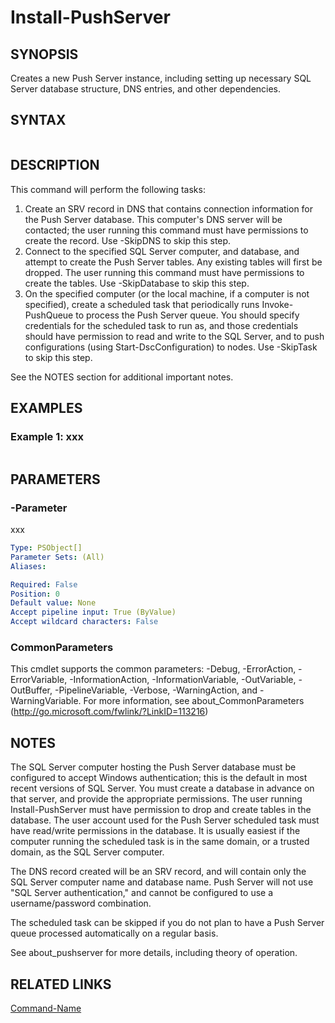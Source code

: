 # Install-PushServer

## SYNOPSIS
Creates a new Push Server instance, including setting up necessary SQL Server database structure, DNS entries, and other dependencies. 

## SYNTAX

```
```

## DESCRIPTION
This command will perform the following tasks:

1. Create an SRV record in DNS that contains connection information for the Push Server database. This computer's DNS server will be contacted; the user running this command must have permissions to create the record. Use -SkipDNS to skip this step.
2. Connect to the specified SQL Server computer, and database, and attempt to create the Push Server tables. Any existing tables will first be dropped. The user running this command must have permissions to create the tables. Use -SkipDatabase to skip this step. 
3. On the specified computer (or the local machine, if a computer is not specified), create a scheduled task that periodically runs Invoke-PushQueue to process the Push Server queue. You should specify credentials for the scheduled task to run as, and those credentials should have permission to read and write to the SQL Server, and to push configurations (using Start-DscConfiguration) to nodes. Use -SkipTask to skip this step.

See the NOTES section for additional important notes.

## EXAMPLES

### Example 1: xxx
```
```

## PARAMETERS

### -Parameter
xxx

```yaml
Type: PSObject[]
Parameter Sets: (All)
Aliases: 

Required: False
Position: 0
Default value: None
Accept pipeline input: True (ByValue)
Accept wildcard characters: False
```

### CommonParameters
This cmdlet supports the common parameters: -Debug, -ErrorAction, -ErrorVariable, -InformationAction, -InformationVariable, -OutVariable, -OutBuffer, -PipelineVariable, -Verbose, -WarningAction, and -WarningVariable. For more information, see about_CommonParameters (http://go.microsoft.com/fwlink/?LinkID=113216)

## NOTES
The SQL Server computer hosting the Push Server database must be configured to accept Windows authentication; this is the default in most recent versions of SQL Server. You must create a database in advance on that server, and provide the appropriate permissions. The user running Install-PushServer must have permission to drop and create tables in the database. The user account used for the Push Server scheduled task must have read/write permissions in the database. It is usually easiest if the computer running the scheduled task is in the same domain, or a trusted domain, as the SQL Server computer.

The DNS record created will be an SRV record, and will contain only the SQL Server computer name and database name. Push Server will not use "SQL Server authentication," and cannot be configured to use a username/password combination. 

The scheduled task can be skipped if you do not plan to have a Push Server queue processed automatically on a regular basis.

See about_pushserver for more details, including theory of operation.

## RELATED LINKS
[Command-Name](command-name.md)
